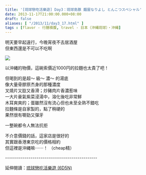 ```yaml
---
title: '[琉球戀吃活樂遊] Day3：琉球島豚 麺屋なりよし とんこつスペシャル'
date: 2013-11-17T21:00:00.000+08:00
draft: false
aliases: [ "/2013/11/day3_17.html" ]
tags : [flavor - 行膳積腹, travel - 日本（沖縄琉球）・沖縄]
---
```


明天要早起遠行，今晚宵夜不去居酒屋  
但東西還是不可以不吃啊  

[![](https://4.bp.blogspot.com/-xW_-RayIJAw/XCeI0nDj5yI/AAAAAAAAC4A/-BuiIUOQNjgA7zqIgxGGXRNKNsMbdsl2QCLcBGAs/s640/110.jpg)](https://4.bp.blogspot.com/-xW_-RayIJAw/XCeI0nDj5yI/AAAAAAAAC4A/-BuiIUOQNjgA7zqIgxGGXRNKNsMbdsl2QCLcBGAs/s1600/110.jpg)

以沖縄的物價，這碗索價近1000円的拉麵也太貴了吧！  
  
但喝到的是超～ 級～ 濃～ 的湯底  
像大量骨膠原杰身的那種濃度  
叉燒片又腍又香滑；炒豬肉片香濃惹味  
一大片豪氣紫菜浸湯中，溶化後吃非常鮮  
木耳爽爽的；蛋雖然沒有流心但也未至全熟不錯吃  
拉麵條是自家製的，點了稍硬的  
果然很有嚼勁又彈牙  
  
一整碗都令人無法抗拒  
  
不介意價錢的話，這家店是很好的  
其實跟香港東京吃的價格相約  
但這裡是沖縄嘛⋯⋯！ （cheap精）  
  
\-----------------------------------------------  
  
延伸閱讀：[琉球戀吃活樂遊 (6D5N)](http://www.hidie.net/2013/11/6d5n_23.html)
